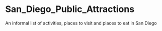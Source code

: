 # San_Diego_Public_Attractions
An informal list of activities, places to visit and places to eat in San Diego
